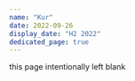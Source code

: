 ```yaml
---
name: "Kur"
date: 2022-09-26
display_date: "H2 2022"
dedicated_page: true
---
```


this page intentionally left blank
